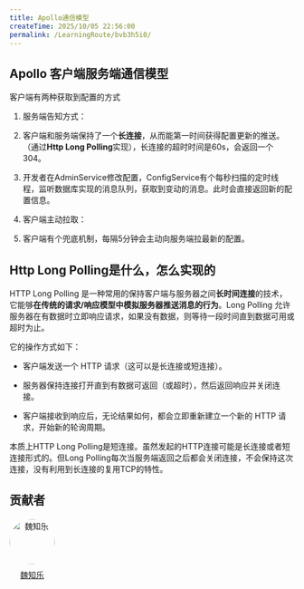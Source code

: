 ```yaml
---
title: Apollo通信模型
createTime: 2025/10/05 22:56:00
permalink: /LearningRoute/bvb3h5i0/
---
```

## Apollo 客户端服务端通信模型

客户端有两种获取到配置的方式

1. 服务端告知方式：

2. 客户端和服务端保持了一个**长连接**，从而能第一时间获得配置更新的推送。（通过**Http Long Polling**实现），长连接的超时时间是60s，会返回一个304。

3. 开发者在AdminService修改配置，ConfigService有个每秒扫描的定时线程，监听数据库实现的消息队列，获取到变动的消息。此时会直接返回新的配置信息。

4. 客户端主动拉取：

5. 客户端有个兜底机制，每隔5分钟会主动向服务端拉最新的配置。

## Http Long Polling是什么，怎么实现的

HTTP Long Polling 是一种常用的保持客户端与服务器之间**长时间连接**的技术，它能够**在传统的请求/响应模型中模拟服务器推送消息的行为**。Long Polling 允许服务器在有数据时立即响应请求，如果没有数据，则等待一段时间直到数据可用或超时为止。

它的操作方式如下：

* 客户端发送一个 HTTP 请求（这可以是长连接或短连接）。

* 服务器保持连接打开直到有数据可返回（或超时），然后返回响应并关闭连接。

* 客户端接收到响应后，无论结果如何，都会立即重新建立一个新的 HTTP 请求，开始新的轮询周期。

本质上HTTP Long Polling是短连接。虽然发起的HTTP连接可能是长连接或者短连接形式的。但Long Polling每次当服务端返回之后都会关闭连接，不会保持这次连接，没有利用到长连接的复用TCP的特性。

## 贡献者

<div class="contributors-list" style="display: flex; gap: 20px; flex-wrap: wrap; margin-top: 20px;">
  <!-- 贡献者 1 -->    
  <div style="text-align: center;">
    <img src="https://avatars.githubusercontent.com/u/94302726?v=4" alt="魏知乐" style="width: 80px; border-radius: 50%;" />
    <p style="margin-top: 8px;"><a href="https://github.com/spaceluke" target="_blank">魏知乐</a></p>
  </div>

</div>